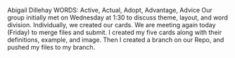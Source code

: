 Abigail Dillehay
WORDS: Active, Actual, Adopt, Advantage, Advice
Our group initially met on Wednesday at 1:30 to discuss theme, layout, and word division.
Individually, we created our cards. We are meeting again today (Friday) to merge files and submit. 
I created my five cards along with their definitions, example, and image. Then I created a branch on our Repo, and pushed my files to my branch. 